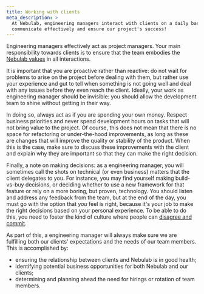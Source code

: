 ```yaml
---
title: Working with clients
meta_description: >
  At Nebulab, engineering managers interact with clients on a daily basis to run the project. Let's see how we
  communicate effectively and ensure our project's success!
---
```


Engineering managers effectively act as project managers. Your main responsibility towards clients is to
ensure that the team embodies the [Nebulab values][values] in all interactions.

It is important that you are proactive rather than reactive: do not wait for problems to arise on
the project before dealing with them, but rather use your experience and gut to tell when something
is not going well and deal with any issues before they even reach the client. Ideally, your work as
engineering manager should be invisible: you should allow the development team to shine without getting
in their way.

In doing so, always act as if you are spending your own money. Respect business priorities and never
spend development hours on tasks that will not bring value to the project. Of course, this does not
mean that there is no space for refactoring or under-the-hood improvements, as long as these are
changes that will improve the quality or stability of the product. When this is the case, make sure
to discuss these improvements with the client and explain why they are important so that they can
make the right decision.

Finally, a note on making decisions: as a engineering manager, you will sometimes call the shots on
technical (or even business) matters that the client delegates to you. For instance, you may find
yourself making build-vs-buy decisions, or deciding whether to use a new framework for that feature
or rely on a more boring, but proven, technology. You should listen and address any feedback from
the team, but at the end of the day, you must go with the option that _you_ feel is right, because
it's your job to make the right decisions based on your personal experience. To be able to do this,
you need to foster the kind of culture where people can [disagree and commit][disagree-and-commit].

As part of this, a engineering manager will always make sure we are fulfilling both our clients' expectations
and the needs of our team members. This is accomplished by:

* ensuring the relationship between clients and Nebulab is in good health;
* identifying potential business opportunities for both Nebulab and our clients;
* determining and planning ahead the need for hirings or rotation of team members.

[values]: /about-us/values
[disagree-and-commit]: https://en.wikipedia.org/wiki/Disagree_and_commit
